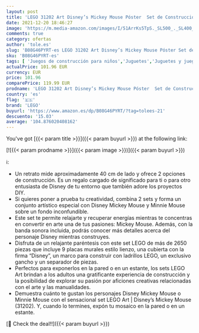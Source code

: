 ```yaml
---
layout: post
title: 'LEGO 31202 Art Disney’s Mickey Mouse Póster  Set de Construcción  Manualidades para Adultos  Decoración de Pared  Póster DIY'
date: 2021-12-20 18:46:27
image: 'https://m.media-amazon.com/images/I/51ArrKs5TpS._SL500_._SL400_.jpg'
comments: true
category: ofertas
author: 'tole.es'
slug: 'B08G46PYRT-es LEGO 31202 Art Disney’s Mickey Mouse Póster Set de...'
sku: 'B08G46PYRT-es'
tags: [ 'Juegos de construcción para niños','Juguetes','Juguetes y juegos','Sets de construcción','lego', ]
actualPrice: 101.96 EUR
currency: EUR
price: 101.96
comparePrice: 119.99 EUR
prodname: 'LEGO 31202 Art Disney’s Mickey Mouse Póster  Set de Construcción  Manualidades para Adultos  Decoración de Pared  Póster DIY'
country: 'es'
flag: '🇪🇸'
brand: 'LEGO'
buyurl: 'https://www.amazon.es/dp/B08G46PYRT/?tag=tolees-21'
descuento: '15.03'
average: '104.876020408162'
---
```


You've got [{{< param title >}}]({{< param buyurl >}}) at the following link:

[![{{< param prodname >}}]({{< param image >}})]({{< param buyurl >}})

ℹ️:

- Un retrato mide aproximadamente 40 cm de lado y ofrece 2 opciones de construcción. Es un regalo cargado de significado para ti o para otro entusiasta de Disney de tu entorno que también adore los proyectos DIY.
- Si quieres poner a prueba tu creatividad, combina 2 sets y forma un conjunto artístico especial con Disney Mickey Mouse y Minnie Mouse sobre un fondo inconfundible.
- Este set te permite relajarte y recuperar energías mientras te concentras en convertir en arte una de tus pasiones: Mickey Mouse. Además, con la banda sonora incluida, podrás conocer más detalles acerca del personaje Disney mientras construyes.
- Disfruta de un relajante paréntesis con este set LEGO de más de 2650 piezas que incluye 9 placas murales estilo lienzo, una cubierta con la firma “Disney”, un marco para construir con ladrillos LEGO, un exclusivo gancho y un separador de piezas.
- Perfectos para exponerlos en la pared o en un estante, los sets LEGO Art brindan a los adultos una gratificante experiencia de construcción y la posibilidad de explorar su pasión por aficiones creativas relacionadas con el arte y las manualidades.
- Demuestra cuánto te gustan los personajes Disney Mickey Mouse o Minnie Mouse con el sensacional set LEGO Art | Disney’s Mickey Mouse (31202). Y, cuando lo termines, expón tu mosaico en la pared o en un estante.

[🛒 Check the deal!!]({{< param buyurl >}})
